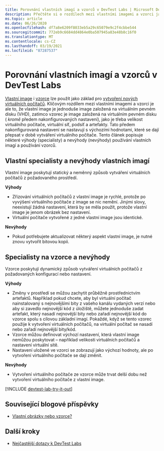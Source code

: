 ```yaml
---
title: Porovnání vlastních imagí a vzorců v DevTest Labs | Microsoft Docs
description: Přečtěte si o rozdílech mezi vlastními imagemi a vzorci jako se základy virtuálních počítačů, abyste se mohli rozhodnout, který z nich nejlépe vyhovuje vašemu prostředí.
ms.topic: article
ms.date: 06/26/2020
ms.openlocfilehash: df7a8e6209f8033eb5a29c65079e9c2f4cbbe544
ms.sourcegitcommit: 772eb9c6684dd4864e0ba507945a83e48b8c16f0
ms.translationtype: MT
ms.contentlocale: cs-CZ
ms.lasthandoff: 03/19/2021
ms.locfileid: "87287537"
---
```

# <a name="comparing-custom-images-and-formulas-in-devtest-labs"></a>Porovnání vlastních imagí a vzorců v DevTest Labs
[Vlastní image](devtest-lab-create-template.md) i [vzorce](devtest-lab-manage-formulas.md) lze použít jako základ pro [vytvoření nových virtuálních počítačů](devtest-lab-add-vm.md). Klíčovým rozdílem mezi vlastními imagemi a vzorci je ale to, že vlastní image je jednoduše image založená na virtuálním pevném disku (VHD), zatímco vzorec je image založená na virtuálním pevném disku ( *kromě* předem nakonfigurovaných nastavení), jako je třeba velikost virtuálního počítače, virtuální síť, podsíť a artefakty. Tato předem nakonfigurovaná nastavení se nastavují s výchozími hodnotami, které se dají přepsat v době vytváření virtuálního počítače. Tento článek popisuje některé výhody (specialisty) a nevýhody (nevýhody) používání vlastních imagí a používání vzorců.

## <a name="custom-image-pros-and-cons"></a>Vlastní specialisty a nevýhody vlastních imagí
Vlastní image poskytují statický a neměnný způsob vytváření virtuálních počítačů z požadovaného prostředí. 

**Výhody**

* Zřizování virtuálních počítačů z vlastní image je rychlé, protože po vyvýšení virtuálního počítače z image se nic nemění. Jinými slovy, neexistují žádná nastavení, která by se měla použít, protože vlastní image je jenom obrázek bez nastavení. 
* Virtuální počítače vytvořené z jedné vlastní image jsou identické.

**Nevýhody**

* Pokud potřebujete aktualizovat některý aspekt vlastní image, je nutné znovu vytvořit bitovou kopii.  

## <a name="formula-pros-and-cons"></a>Specialisty na vzorce a nevýhody
Vzorce poskytují dynamický způsob vytváření virtuálních počítačů z požadovaných konfigurací nebo nastavení.

**Výhody**

* Změny v prostředí se můžou zachytit průběžně prostřednictvím artefaktů. Například pokud chcete, aby byl virtuální počítač nainstalovaný s nejnovějšími bity z vašeho kanálu vydaných verzí nebo aby si zavedlo nejnovější kód z úložiště, můžete jednoduše zadat artefakt, který nasadí nejnovější bity nebo zařadí nejnovější kód do vzorce spolu s cílovou základní imagí. Pokaždé, když se tento vzorec použije k vytvoření virtuálních počítačů, na virtuální počítač se nasadí nebo zařadí nejnovější bity/kód. 
* Vzorce můžou definovat výchozí nastavení, která vlastní image nemůžou poskytovat – například velikosti virtuálních počítačů a nastavení virtuální sítě. 
* Nastavení uložené ve vzorci se zobrazují jako výchozí hodnoty, ale po vytvoření virtuálního počítače se dají změnit. 

**Nevýhody**

* Vytvoření virtuálního počítače ze vzorce může trvat delší dobu než vytvoření virtuálního počítače z vlastní image.

[!INCLUDE [devtest-lab-try-it-out](../../includes/devtest-lab-try-it-out.md)]

## <a name="related-blog-posts"></a>Související blogové příspěvky
* [Vlastní obrázky nebo vzorce?](./devtest-lab-faq.md#blog-post)

## <a name="next-steps"></a>Další kroky
- [Nejčastější dotazy k DevTest Labs](devtest-lab-faq.md)
